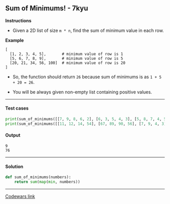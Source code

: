 ## Sum of Minimums! - 7kyu

**Instructions**

- Given a 2D list of size `m * n`, find the sum of minimum value in each row.

**Example**

```
[
  [1, 2, 3, 4, 5],       # minimum value of row is 1
  [5, 6, 7, 8, 9],       # minimum value of row is 5
  [20, 21, 34, 56, 100]  # minimum value of row is 20
]
```

- So, the function should return `26` because sum of minimums is as `1 + 5 + 20 = 26`.

- You will be always given non-empty list containing positive values.

---

#### Test cases

```python
print(sum_of_minimums([[7, 9, 8, 6, 2], [6, 3, 5, 4, 3], [5, 8, 7, 4, 5]]))
print(sum_of_minimums([[11, 12, 14, 54], [67, 89, 90, 56], [7, 9, 4, 3], [9, 8, 6, 7]]))
```

#### Output

```
9
76
```

---

#### Solution

```python
def sum_of_minimums(numbers):
    return sum(map(min, numbers))
```

---

[Codewars link](https://www.codewars.com/kata/5d5ee4c35162d9001af7d699)
